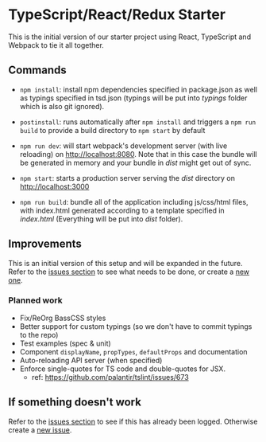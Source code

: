 # TypeScript/React/Redux Starter

This is the initial version of our starter project using React, TypeScript and Webpack to tie it all together.

## Commands

* `npm install`: install npm dependencies specified in package.json as well as typings specified in tsd.json (typings will be put into *typings* folder which is also git ignored).
* `postinstall`: runs automatically after `npm install` and triggers a `npm run build` to provide a build directory to `npm start` by default

* `npm run dev`: will start webpack's development server (with live reloading) on [http://localhost:8080](http://localhost:8080). Note that in this case the bundle will be generated in memory and your bundle in *dist* might get out of sync.
* `npm start`: starts a production server serving the *dist* directory on [http://localhost:3000](http://localhost:3000)

* `npm run build`: bundle all of the application including js/css/html files, with index.html generated according to a template specified in *index.html* (Everything will be put into *dist* folder).


## Improvements

This is an initial version of this setup and will be expanded in the future. Refer to the [issues section](https://github.com/rangle/typescript-react-redux-starter/issues) to see what needs to be done, or create a [new one](https://github.com/rangle/typescript-react-redux-starter/issues/new).

### Planned work

* Fix/ReOrg BassCSS styles
* Better support for custom typings (so we don't have to commit typings to the repo)
* Test examples (spec & unit)
* Component `displayName`, `propTypes`, `defaultProps` and documentation
* Auto-reloading API server (when specified)
* Enforce single-quotes for TS code and double-quotes for JSX.
  - ref: https://github.com/palantir/tslint/issues/673


## If something doesn't work

Refer to the [issues section](https://github.com/rangle/typescript-react-redux-starter/issues) to see if this has already been logged. Otherwise create a [new issue](https://github.com/rangle/typescript-react-redux-starter/issues/new).
